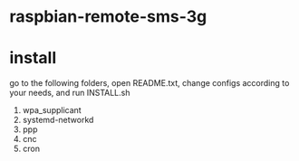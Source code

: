 # raspbian-remote-sms-3g


# install

go to the following folders, open README.txt, change configs according to your needs, and run INSTALL.sh
 1) wpa_supplicant
 2) systemd-networkd
 3) ppp
 4) cnc
 5) cron

